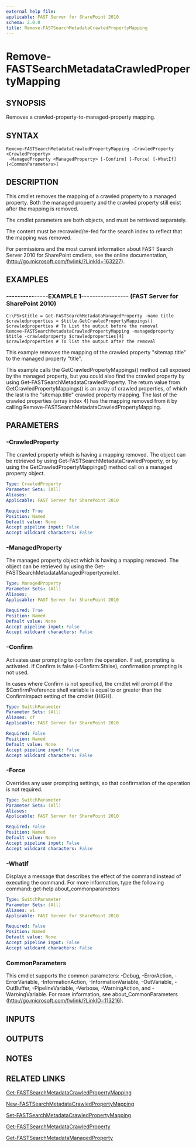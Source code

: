 ```yaml
---
external help file: 
applicable: FAST Server for SharePoint 2010
schema: 2.0.0
title: Remove-FASTSearchMetadataCrawledPropertyMapping
---
```


# Remove-FASTSearchMetadataCrawledPropertyMapping

## SYNOPSIS
Removes a crawled-property-to-managed-property mapping.

## SYNTAX

```
Remove-FASTSearchMetadataCrawledPropertyMapping -CrawledProperty <CrawledProperty>
 -ManagedProperty <ManagedProperty> [-Confirm] [-Force] [-WhatIf] [<CommonParameters>]
```

## DESCRIPTION
This cmdlet removes the mapping of a crawled property to a managed property.
Both the managed property and the crawled property still exist after the mapping is removed.

The cmdlet parameters are both objects, and must be retrieved separately.

The content must be recrawled/re-fed for the search index to reflect that the mapping was removed.

For permissions and the most current information about FAST Search Server 2010 for SharePoint cmdlets, see the online documentation, (http://go.microsoft.com/fwlink/?LinkId=163227).

## EXAMPLES

### ---------------EXAMPLE 1----------------- (FAST Server for SharePoint 2010)
```
C:\PS>$title = Get-FASTSearchMetadataManagedProperty -name title
$crawledproperties = $title.GetCrawledPropertyMappings()
$crawledproperties # To List the output before the removal
Remove-FASTSearchMetadataCrawledPropertyMapping -managedproperty $title -crawledproperty $crawledproperties[4]
$crawledproperties # To list the output after the removal
```

This example removes the mapping of the crawled property "sitemap.title" to the managed property "title".

This example calls the GetCrawledPropertyMappings() method call exposed by the managed property, but you could also find the crawled property by using Get-FASTSearchMetadataCrawledProperty.
The return value from GetCrawledPropertyMappings() is an array of crawled properties, of which the last is the "sitemap.title" crawled property mapping.
The last of the crawled properties (array index 4) has the mapping removed from it by calling Remove-FASTSearchMetadataCrawledPropertyMapping.

## PARAMETERS

### -CrawledProperty
The crawled property which is having a mapping removed.
The object can be retrieved by using Get-FASTSearchMetadataCrawledProperty, or by using the GetCrawledPropertyMappings() method call on a managed property object.

```yaml
Type: CrawledProperty
Parameter Sets: (All)
Aliases: 
Applicable: FAST Server for SharePoint 2010

Required: True
Position: Named
Default value: None
Accept pipeline input: False
Accept wildcard characters: False
```

### -ManagedProperty
The managed property object which is having a mapping removed.
The object can be retrieved by using the Get-FASTSearchMetadataManagedPropertycmdlet.

```yaml
Type: ManagedProperty
Parameter Sets: (All)
Aliases: 
Applicable: FAST Server for SharePoint 2010

Required: True
Position: Named
Default value: None
Accept pipeline input: False
Accept wildcard characters: False
```

### -Confirm
Activates user prompting to confirm the operation.
If set, prompting is activated.
If Confirm is false (-Confirm:$false), confirmation prompting is not used.

In cases where Confirm is not specified, the cmdlet will prompt if the $ConfirmPreference shell variable is equal to or greater than the ConfirmImpact setting of the cmdlet (HIGH).

```yaml
Type: SwitchParameter
Parameter Sets: (All)
Aliases: cf
Applicable: FAST Server for SharePoint 2010

Required: False
Position: Named
Default value: None
Accept pipeline input: False
Accept wildcard characters: False
```

### -Force
Overrides any user prompting settings, so that confirmation of the operation is not required.

```yaml
Type: SwitchParameter
Parameter Sets: (All)
Aliases: 
Applicable: FAST Server for SharePoint 2010

Required: False
Position: Named
Default value: None
Accept pipeline input: False
Accept wildcard characters: False
```

### -WhatIf
Displays a message that describes the effect of the command instead of executing the command.
For more information, type the following command: get-help about_commonparameters

```yaml
Type: SwitchParameter
Parameter Sets: (All)
Aliases: wi
Applicable: FAST Server for SharePoint 2010

Required: False
Position: Named
Default value: None
Accept pipeline input: False
Accept wildcard characters: False
```

### CommonParameters
This cmdlet supports the common parameters: -Debug, -ErrorAction, -ErrorVariable, -InformationAction, -InformationVariable, -OutVariable, -OutBuffer, -PipelineVariable, -Verbose, -WarningAction, and -WarningVariable. For more information, see about_CommonParameters (http://go.microsoft.com/fwlink/?LinkID=113216).

## INPUTS

## OUTPUTS

## NOTES

## RELATED LINKS

[Get-FASTSearchMetadataCrawledPropertyMapping](Get-FASTSearchMetadataCrawledPropertyMapping.md)

[New-FASTSearchMetadataCrawledPropertyMapping](New-FASTSearchMetadataCrawledPropertyMapping.md)

[Set-FASTSearchMetadataCrawledPropertyMapping](Set-FASTSearchMetadataCrawledPropertyMapping.md)

[Get-FASTSearchMetadataCrawledProperty](Get-FASTSearchMetadataCrawledProperty.md)

[Get-FASTSearchMetadataManagedProperty](Get-FASTSearchMetadataManagedProperty.md)


